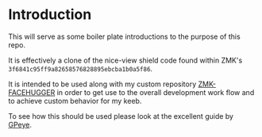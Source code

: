 # Introduction

This will serve as some boiler plate introductions to the purpose of this repo.

It is effectively a clone of the nice-view shield code found within ZMK's
`3f6841c95ff9a82658576828895ebcba1b0a5f86`.

It is intended to be used along with my custom repository [ZMK-FACEHUGGER](https://github.com/MatthewWinnan/zmk-facehugger) in order to get use
to the overall development work flow and to achieve custom behavior for my keeb.

To see how this should be used please look at the excellent guide by [GPeye](https://github.com/GPeye/urchin-peripheral-animation/tree/main).
